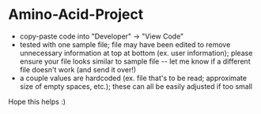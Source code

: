 # Amino-Acid-Project

- copy-paste code into "Developer" -> "View Code" 
- tested with one sample file; file may have been edited to remove unnecessary information at top at bottom (ex. user information); please ensure your file looks similar to sample file -- let me know if a different file doesn't work (and send it over!)
- a couple values are hardcoded (ex. file that's to be read; approximate size of empty spaces, etc.); these can all be easily adjusted if too small

Hope this helps :)

